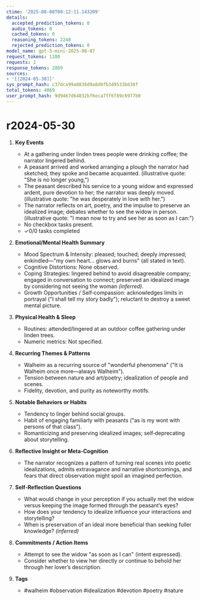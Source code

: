 ```yaml
---
ctime: '2025-08-08T09:12:11.143209'
details:
  accepted_prediction_tokens: 0
  audio_tokens: 0
  cached_tokens: 0
  reasoning_tokens: 2240
  rejected_prediction_tokens: 0
model_name: gpt-5-mini-2025-08-07
request_tokens: 1180
requests: 1
response_tokens: 2889
sources:
- '[[2024-05-30]]'
sys_prompt_hash: c37dca99a8836d9a8d9fb349533b638f
total_tokens: 4069
user_prompt_hash: 9d9467d64832bf6eca7ff6f89c6977b0
---
```

# r2024-05-30

1. **Key Events**
   - At a gathering under linden trees people were drinking coffee; the narrator lingered behind.  
   - A peasant arrived and worked arranging a plough the narrator had sketched; they spoke and became acquainted. (illustrative quote: "She is no longer young,")
   - The peasant described his service to a young widow and expressed ardent, pure devotion to her; the narrator was deeply moved. (illustrative quote: "he was desperately in love with her.")
   - The narrator reflects on art, poetry, and the impulse to preserve an idealized image; debates whether to see the widow in person. (illustrative quote: "I mean now to try and see her as soon as I can:")
   - No checkbox tasks present.  
   - ✓0/0 tasks completed

2. **Emotional/Mental Health Summary**
   - Mood Spectrum & Intensity: pleased; touched; deeply impressed; enkindled—"my own heart... glows and burns" (all stated in text).
   - Cognitive Distortions: None observed.
   - Coping Strategies: lingered behind to avoid disagreeable company; engaged in conversation to connect; preserved an idealized image by considering not seeing the woman *(inferred)*.
   - Growth Opportunities / Self‑compassion: acknowledges limits in portrayal ("I shall tell my story badly"); reluctant to destroy a sweet mental picture.

3. **Physical Health & Sleep**
   - Routines: attended/lingered at an outdoor coffee gathering under linden trees.
   - Numeric metrics: Not specified.

4. **Recurring Themes & Patterns**
   - Walheim as a recurring source of "wonderful phenomena" ("It is Walheim once more—always Walheim").
   - Tension between nature and art/poetry; idealization of people and scenes.
   - Fidelity, devotion, and purity as noteworthy motifs.

5. **Notable Behaviors or Habits**
   - Tendency to linger behind social groups.
   - Habit of engaging familiarly with peasants ("as is my wont with persons of that class").
   - Romanticizing and preserving idealized images; self‑deprecating about storytelling.

6. **Reflective Insight or Meta‑Cognition**
   - The narrator recognizes a pattern of turning real scenes into poetic idealizations, admits extravagance and narrative shortcomings, and fears that direct observation might spoil an imagined perfection.

7. **Self‑Reflection Questions**
   - What would change in your perception if you actually met the widow versus keeping the image formed through the peasant’s eyes?
   - How does your tendency to idealize influence your interactions and storytelling?
   - When is preservation of an ideal more beneficial than seeking fuller knowledge? *(inferred)*

8. **Commitments / Action Items**
   - Attempt to see the widow "as soon as I can" (intent expressed).
   - Consider whether to view her directly or continue to behold her through her lover’s description.

9. **Tags**
   - #walheim #observation #idealization #devotion #poetry #nature